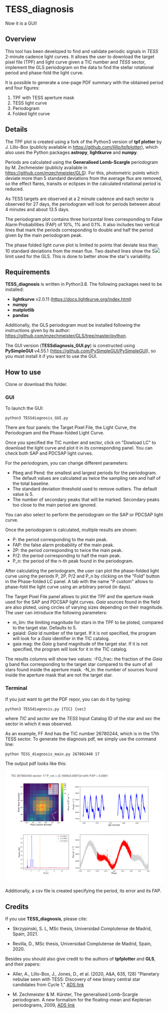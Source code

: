# TESS_diagnosis

Now it is a GUI!

## Overview

This tool has been developed to find and validate periodic signals in *TESS* 2-minute cadence light curves. It allows the user to download the target pixel file (TPF) and light curve given a TIC number and *TESS* sector, implement the GLS periodogram on the data to find the stellar rotational period and phase-fold the light curve. 

It is possible to generate a one-page PDF summary with 
the obtained period and four figures:
1. TPF with TESS aperture mask
2. TESS light curve
3. Periodogram
4. Folded light curve

## Details

The TPF plot is created using a fork of the Python3 version of **tpf plotter** by J. Lillo-Box (publicly available in https://github.com/jlillo/tpfplotter), which also uses the Python packages **astropy**, **lightkurve** and **numpy**.

Periods are calculated using the **Generalised Lomb-Scargle** periodogram by M. Zechmeister (publicly available in https://github.com/mzechmeister/GLS). For this, photometric points which deviate more than 5 standard deviations from the average flux are removed, so the effect flares, transits or eclipses in the calculated rotational period is reduced. 

As TESS targets are observed at a 2 minute cadence and each sector is observed for 27 days, the periodogram will look for periods between about 4 minutes and about 13.5 days. 

The periodogram plot contains three horizontal lines corresponding to False Alarm Probabilities (FAP) of 10%, 1% and 0.1%. It also includes two vertical lines that mark the periods corresponding to double and half the period given by the main periodogram peak. 

The phase folded light curve plot is limited to points that deviate less than 10 standard deviations from the mean flux. Two dashed lines show the 5<img src="https://render.githubusercontent.com/render/math?math=\sigma"> limit used for the GLS. This is done to better show the star's variability.

## Requirements

**TESS_diagnosis** is written in Python3.8. The following packages need to be installed:
- **lightkurve** v2.0.11 (https://docs.lightkurve.org/index.html)
- **numpy**
- **matplotlib**
- **pandas**

Additionally, the GLS periodogram must be installed following the instructions given by its author: https://github.com/mzechmeister/GLS/tree/master/python.  

The GUI version (**TESSdiagnosis_GUI.py**) is constructed using **PySimpleGUI** v4.55.1 (https://github.com/PySimpleGUI/PySimpleGUI), so you must install it if you want to use the GUI. 

## How to use

Clone or download this folder. 

### GUI

To launch the GUI:

```
python3 TESSdiagnosis_GUI.py
```
There are four panels: the Target Pixel File, the Light Curve, the Periodogram and the Phase-folded Light Curve. 

Once you specified the TIC number and sector, click on "Dowload LC" to download the light curve and plot it in its corresponding panel. You can check both SAP and PDCSAP light curves. 

For the periodogram, you can change different parameters:
- Pbeg and Pend: the smallest and largest periods for the periodogram. The default values are calculated as twice the sampling rate and half of the total baseline.
- The standard deviation threshold used to remove outliers. The default value is 5.  
- The number of secondary peaks that will be marked. Secondary peaks too close to the main period are ignored. 

You can also select to perform the periodogram on the SAP or PDCSAP light curve. 

Once the periodogram is calculated, multiple results are shown:
- P: the period corresponding to the main peak.
- FAP: the false alarm probability of the main peak.
- 2P: the period corresponding to twice the main peak.
- P/2: the period corresponding to half the main peak.
- P_n: the period of the n-th peak found in the periodogram. 

After calculating the periodogram, the user can plot the phase-folded light curve using the periods P, 2P, P/2 and P_n by clicking on the "Fold" button in the Phase-folded LC panel. A tab with the name "P custom" allows to phase-fold the light curve using an arbitrary period (in days). 

The Target Pixel File panel allows to plot the TPF and the aperture mask used for the SAP and PDCSAP light curves. *Gaia* sources found in the field are also ploted, using circles of varying sizes depending on their magnitude. The user can introduce the following parameters:
- m_lim: the limiting magnitude for stars in the TPF to be ploted, compared to the target star. Defaults to 5.
- gaiaid: *Gaia* id number of the target. If it is not specified, the program will look for a *Gaia* identifier in the TIC catalog. 
- gaia mag: the *Gaia* g band magnitude of the target star. If it is not specified, the program will look for it in the TIC catalog. 

The results columns will show two values:
-FG_frac: the fraction of the *Gaia* g band flux corresponding to the target star compared to the sum of all stars found inside the aperture mask. 
-N_in: the number of sources found inside the aperture mask that are not the target star. 

### Terminal

If you just want to get the PDF repor, you can do it by typing:

```
python3 TESSdiagnosis.py {TIC} {sec}
```
where *TIC* and *sector* are the *TESS* Input Catalog ID of the star and *sec* the sector in which it was observed. 

As an example, FF And has the TIC number 26780244, which is in the 17th TESS sector. To generate the diagnosis pdf, we simply use the command line:

```
python TESS_diagnosis_main.py 267802440 17
```
The output pdf looks like this: 

![alt text](https://github.com/SLSkrzypinski/TESS_diagnosis/blob/master/ExampleTIC267802440/TIC_267802440_S_17_summary.png)

Additionally, a csv file is created specifying the period, its error and its FAP. 

## Credits

If you use **TESS_diagnosis**, please cite:

- Skrzypinski, S. L, MSc thesis, Universidad Complutense de Madrid, 
Spain, 2021.

- Revilla, D., MSc thesis, Universidad Complutense de Madrid, Spain, 2020.

Besides you should also give credit to the authors of **tpfplotter** and **GLS**, 
and their papers:

- Aller, A., Lillo-Box, J., Jones, D., et al. (2020, A&A, 635, 128) "Planetary nebulae seen with TESS: Discovery of new binary central star candidates from Cycle 1," [ADS link](https://ui.adsabs.harvard.edu/abs/2020A%26A...635A.128A/abstract)

- M. Zechmeister & M. Kürster, The generalised Lomb-Scargle periodogram. A new formalism for the floating-mean and Keplerian periodograms, 2009, [ADS link](https://ui.adsabs.harvard.edu/abs/2009A%26A...496..577Z/abstract)


















